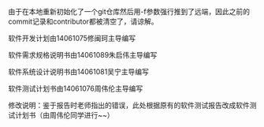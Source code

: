 ﻿由于在本地重新初始化了一个git仓库然后用-f参数强行推到了远端，因此之前的commit记录和contributor都被清空了，请谅解。

软件开发计划由14061075修闽珂主导编写

软件需求规格说明书由14061089朱启伟主导编写

软件系统设计说明书由14061081吴宁主导编写

软件测试计划书由14061076周伟伦主导编写

修改说明：鉴于报告时老师指出的错误，此处根据原有的软件测试报告改成软件测试计划书（由周伟伦同学进行~~）
